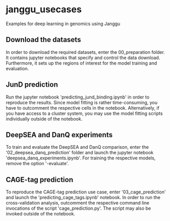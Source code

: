 # janggu_usecases
Examples for deep learning in genomics using Janggu

## Download the datasets
In order to download the required datasets, enter the 00_preparation folder.
It contains jupyter notebooks that specify and control the data download. 
Furthermore, it sets up the regions of interest for the model training and evaluation.

## JunD prediction

Run the jupyter notebook 'predicting_jund_binding.ipynb' in order to reproduce the results.
Since model fitting is rather time-consuming, you have to outcomment the respective cells in the notebook.
Alternatively, if you have access to a cluster system, you may use the model fitting scripts individually outside of the notebook.

## DeepSEA and DanQ experiments

To train and evaluate the DeepSEA and DanQ comparison, enter the '02_deepsea_danq_prediction' folder and launch the
jupyter notebook 'deepsea_danq_experiments.ipynb'.
For training the respective models, remove the option '-evaluate'.


## CAGE-tag prediction

To reproduce the CAGE-tag prediction use case, enter '03_cage_prediction' and launch the 'predicting_cage_tags.ipynb' notebook.
In order to run the cross-validation analysis, outcomment the respective command line invocations of the script 'cage_prediction.py'.
The script may also be invoked outside of the notebook.
